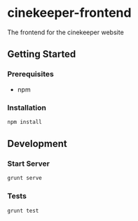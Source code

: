 # cinekeeper-frontend
The frontend for the cinekeeper website

## Getting Started

### Prerequisites
* npm

### Installation

```bash
npm install
```

## Development

### Start Server

```bash
grunt serve
```

### Tests
```bash
grunt test
```
